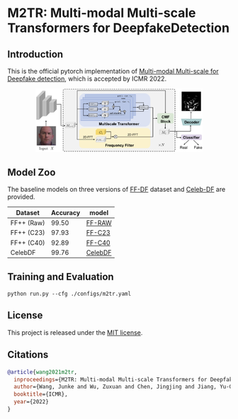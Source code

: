 # M2TR: Multi-modal Multi-scale Transformers for DeepfakeDetection

## Introduction

This is the official pytorch implementation of [Multi-modal Multi-scale for Deepfake detection](https://arxiv.org/abs/2104.09770), which is accepted by ICMR 2022.


<p align="center">
 <img width="75%" src="./imgs/network.png" />
</p>


## Model Zoo

The baseline models on three versions of [FF-DF](https://github.com/ondyari/FaceForensics) dataset and [Celeb-DF](https://github.com/yuezunli/celeb-deepfakeforensics) are provided.

| Dataset | Accuracy | model |
| --- | --- | --- | 
| FF++ (Raw) | 99.50 | [FF-RAW](https://drive.google.com/file/d/1_HaPE6r7Zzof2mmLmmc4fbIbqyWs17S0/view?usp=sharing) |
| FF++ (C23) | 97.93 | [FF-C23](https://drive.google.com/file/d/1XRIllA6p5YnITztl1burwcr5l7LAcpqv/view?usp=sharing) 
| FF++ (C40) | 92.89 | [FF-C40](https://drive.google.com/file/d/1xhclIjoh8GkVvoVefjDY-itdaV0VaMxY/view?usp=sharing) |
| CelebDF |99.76 |[CelebDF](https://drive.google.com/file/d/1_HaPE6r7Zzof2mmLmmc4fbIbqyWs17S0/view?usp=sharing) |

## Training and Evaluation

```
python run.py --cfg ./configs/m2tr.yaml
```

## License

This project is released under the [MIT license](https://opensource.org/licenses/MIT).


## Citations

```bibtex
@article{wang2021m2tr,
  inproceedings={M2TR: Multi-modal Multi-scale Transformers for Deepfake Detection},
  author={Wang, Junke and Wu, Zuxuan and Chen, Jingjing and Jiang, Yu-Gang},
  booktitle={ICMR},
  year={2022}
}
```
